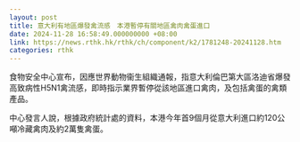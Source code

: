 ```yaml
---
layout: post
title: 意大利有地區爆發禽流感　本港暫停有關地區禽肉禽蛋進口
date: 2024-11-28 16:58:49.000000000 +08:00
link: https://news.rthk.hk/rthk/ch/component/k2/1781248-20241128.htm
categories: rthk
---
```


食物安全中心宣布，因應世界動物衞生組織通報，指意大利倫巴第大區洛迪省爆發高致病性H5N1禽流感，即時指示業界暫停從該地區進口禽肉，及包括禽蛋的禽類產品。

中心發言人說，根據政府統計處的資料，本港今年首9個月從意大利進口約120公噸冷藏禽肉及約2萬隻禽蛋。
